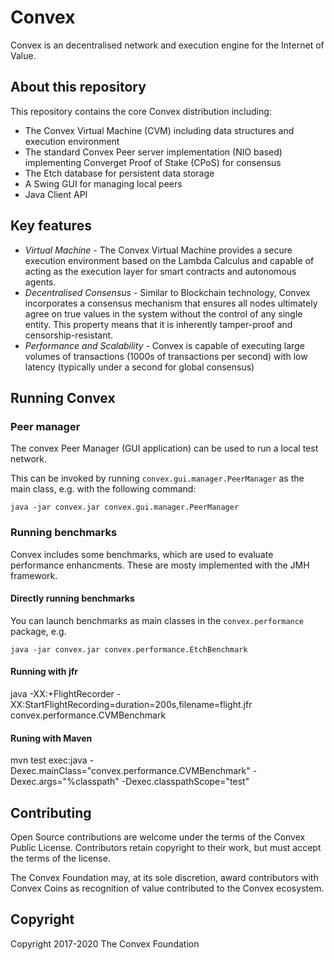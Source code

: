 # Convex

Convex is an decentralised network and execution engine for the Internet of Value.

## About this repository

This repository contains the core Convex distribution including:

- The Convex Virtual Machine (CVM) including data structures and execution environment
- The standard Convex Peer server implementation (NIO based) implementing Converget Proof of Stake (CPoS) for consensus
- The Etch database for persistent data storage
- A Swing GUI for managing local peers
- Java Client API


## Key features

* *Virtual Machine* - The Convex Virtual Machine provides a secure execution environment based on the Lambda Calculus and capable of acting as the execution layer for smart contracts and autonomous agents.
* *Decentralised Consensus* - Similar to Blockchain technology, Convex incorporates a consensus mechanism that ensures all nodes ultimately agree on true values in the system without the control of any single entity. This property means that it is inherently tamper-proof and censorship-resistant.
* *Performance and Scalability* - Convex is capable of executing large volumes of transactions (1000s of transactions per second) with low latency (typically under a second for global consensus) 

## Running Convex

### Peer manager

The convex Peer Manager (GUI application) can be used to run a local test network.

This can be invoked by running `convex.gui.manager.PeerManager` as the main class, e.g. with the following command:

`java -jar convex.jar convex.gui.manager.PeerManager`

### Running benchmarks 

Convex includes some benchmarks, which are used to evaluate performance enhancments. These are mosty implemented with the JMH framework.

#### Directly running benchmarks

You can launch benchmarks as main classes in the `convex.performance` package, e.g.

`java -jar convex.jar convex.performance.EtchBenchmark`

#### Running with jfr

java -XX:+FlightRecorder -XX:StartFlightRecording=duration=200s,filename=flight.jfr convex.performance.CVMBenchmark

#### Runing with Maven

mvn test exec:java -Dexec.mainClass="convex.performance.CVMBenchmark" -Dexec.args="%classpath" -Dexec.classpathScope="test"

## Contributing

Open Source contributions are welcome under the terms of the Convex Public License. Contributors retain copyright to their work, but must accept the terms of the license.

The Convex Foundation may, at its sole discretion, award contributors with Convex Coins as recognition of value contributed to the Convex ecosystem. 

## Copyright

Copyright 2017-2020 The Convex Foundation 
